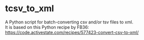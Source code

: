 # tcsv_to_xml
A Python script for batch-converting csv and/or tsv files to xml.  
It is based on this Python recipe by FB36:  
https://code.activestate.com/recipes/577423-convert-csv-to-xml/
